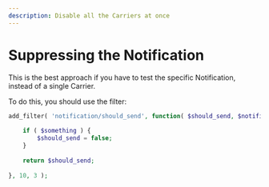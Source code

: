 ```yaml
---
description: Disable all the Carriers at once
---
```


# Suppressing the Notification

This is the best approach if you have to test the specific Notification, instead of a single Carrier.

To do this, you should use the filter:

```php
add_filter( 'notification/should_send', function( $should_send, $notification, $trigger ) {
	
	if ( $something ) {
		$should_send = false;
	}
	
	return $should_send;
	
}, 10, 3 );
```

